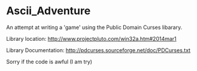 Ascii_Adventure
===============

An attempt at writing a 'game' using the Public Domain Curses libarary.

Library location:      http://www.projectpluto.com/win32a.htm#2014mar1

Library Documentation: http://pdcurses.sourceforge.net/doc/PDCurses.txt

Sorry if the code is awful (I am try)
